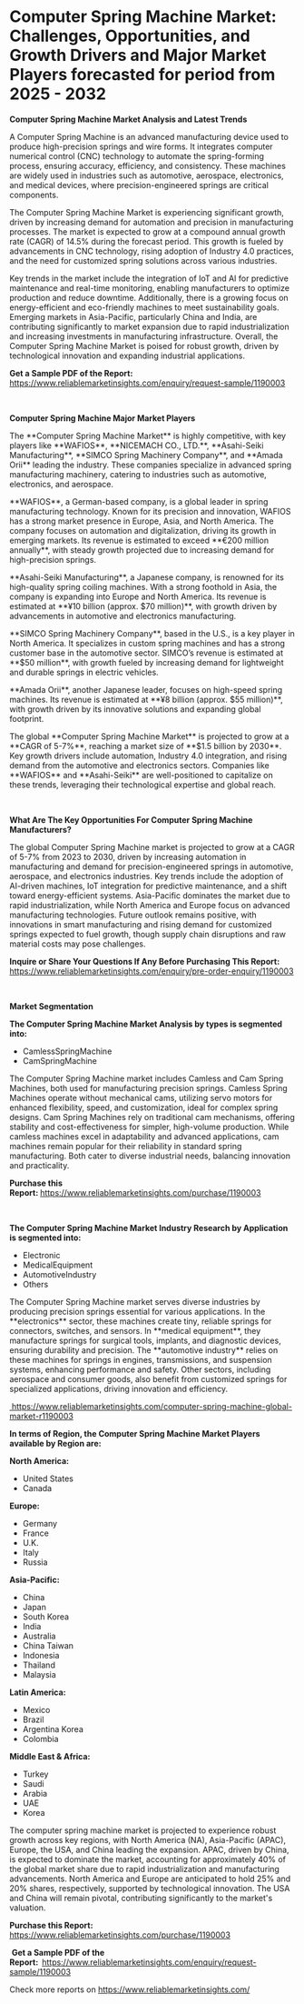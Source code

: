 <p><h1>Computer Spring Machine Market: Challenges, Opportunities, and Growth Drivers and Major Market Players forecasted for period from 2025 - 2032</h1></p><p><strong>Computer Spring Machine Market Analysis and Latest Trends</strong></p>
<p><p>A Computer Spring Machine is an advanced manufacturing device used to produce high-precision springs and wire forms. It integrates computer numerical control (CNC) technology to automate the spring-forming process, ensuring accuracy, efficiency, and consistency. These machines are widely used in industries such as automotive, aerospace, electronics, and medical devices, where precision-engineered springs are critical components.</p><p>The Computer Spring Machine Market is experiencing significant growth, driven by increasing demand for automation and precision in manufacturing processes. The market is expected to grow at a compound annual growth rate (CAGR) of 14.5% during the forecast period. This growth is fueled by advancements in CNC technology, rising adoption of Industry 4.0 practices, and the need for customized spring solutions across various industries.</p><p>Key trends in the market include the integration of IoT and AI for predictive maintenance and real-time monitoring, enabling manufacturers to optimize production and reduce downtime. Additionally, there is a growing focus on energy-efficient and eco-friendly machines to meet sustainability goals. Emerging markets in Asia-Pacific, particularly China and India, are contributing significantly to market expansion due to rapid industrialization and increasing investments in manufacturing infrastructure. Overall, the Computer Spring Machine Market is poised for robust growth, driven by technological innovation and expanding industrial applications.</p></p>
<p><strong>Get a Sample PDF of the Report:&nbsp;</strong> <a href="https://www.reliablemarketinsights.com/enquiry/request-sample/1190003?utm_campaign=1932&utm_medium=2&utm_source=Github&utm_content=ia&utm_term=21012025&utm_id=computer-spring-machine">https://www.reliablemarketinsights.com/enquiry/request-sample/1190003</a></p>
<p>&nbsp;</p>
<p><strong>Computer Spring Machine Major Market Players</strong></p>
<p><p>The **Computer Spring Machine Market** is highly competitive, with key players like **WAFIOS**, **NICEMACH CO., LTD.**, **Asahi-Seiki Manufacturing**, **SIMCO Spring Machinery Company**, and **Amada Orii** leading the industry. These companies specialize in advanced spring manufacturing machinery, catering to industries such as automotive, electronics, and aerospace.</p><p>**WAFIOS**, a German-based company, is a global leader in spring manufacturing technology. Known for its precision and innovation, WAFIOS has a strong market presence in Europe, Asia, and North America. The company focuses on automation and digitalization, driving its growth in emerging markets. Its revenue is estimated to exceed **€200 million annually**, with steady growth projected due to increasing demand for high-precision springs.</p><p>**Asahi-Seiki Manufacturing**, a Japanese company, is renowned for its high-quality spring coiling machines. With a strong foothold in Asia, the company is expanding into Europe and North America. Its revenue is estimated at **¥10 billion (approx. $70 million)**, with growth driven by advancements in automotive and electronics manufacturing.</p><p>**SIMCO Spring Machinery Company**, based in the U.S., is a key player in North America. It specializes in custom spring machines and has a strong customer base in the automotive sector. SIMCO’s revenue is estimated at **$50 million**, with growth fueled by increasing demand for lightweight and durable springs in electric vehicles.</p><p>**Amada Orii**, another Japanese leader, focuses on high-speed spring machines. Its revenue is estimated at **¥8 billion (approx. $55 million)**, with growth driven by its innovative solutions and expanding global footprint.</p><p>The global **Computer Spring Machine Market** is projected to grow at a **CAGR of 5-7%**, reaching a market size of **$1.5 billion by 2030**. Key growth drivers include automation, Industry 4.0 integration, and rising demand from the automotive and electronics sectors. Companies like **WAFIOS** and **Asahi-Seiki** are well-positioned to capitalize on these trends, leveraging their technological expertise and global reach.</p></p>
<p>&nbsp;</p>
<p><strong>What Are The Key Opportunities For Computer Spring Machine Manufacturers?</strong></p>
<p><p>The global Computer Spring Machine market is projected to grow at a CAGR of 5-7% from 2023 to 2030, driven by increasing automation in manufacturing and demand for precision-engineered springs in automotive, aerospace, and electronics industries. Key trends include the adoption of AI-driven machines, IoT integration for predictive maintenance, and a shift toward energy-efficient systems. Asia-Pacific dominates the market due to rapid industrialization, while North America and Europe focus on advanced manufacturing technologies. Future outlook remains positive, with innovations in smart manufacturing and rising demand for customized springs expected to fuel growth, though supply chain disruptions and raw material costs may pose challenges.</p></p>
<p><strong>Inquire or Share Your Questions If Any Before Purchasing This Report:</strong> <a href="https://www.reliablemarketinsights.com/enquiry/pre-order-enquiry/1190003?utm_campaign=1932&utm_medium=2&utm_source=Github&utm_content=ia&utm_term=21012025&utm_id=computer-spring-machine">https://www.reliablemarketinsights.com/enquiry/pre-order-enquiry/1190003</a></p>
<p>&nbsp;</p>
<p><strong>Market Segmentation</strong></p>
<p><strong>The Computer Spring Machine Market Analysis by types is segmented into:</strong></p>
<p><ul><li>CamlessSpringMachine</li><li>CamSpringMachine</li></ul></p>
<p><p>The Computer Spring Machine market includes Camless and Cam Spring Machines, both used for manufacturing precision springs. Camless Spring Machines operate without mechanical cams, utilizing servo motors for enhanced flexibility, speed, and customization, ideal for complex spring designs. Cam Spring Machines rely on traditional cam mechanisms, offering stability and cost-effectiveness for simpler, high-volume production. While camless machines excel in adaptability and advanced applications, cam machines remain popular for their reliability in standard spring manufacturing. Both cater to diverse industrial needs, balancing innovation and practicality.</p></p>
<p><strong>Purchase this Report:&nbsp;</strong><a href="https://www.reliablemarketinsights.com/purchase/1190003?utm_campaign=1932&utm_medium=2&utm_source=Github&utm_content=ia&utm_term=21012025&utm_id=computer-spring-machine">https://www.reliablemarketinsights.com/purchase/1190003</a></p>
<p>&nbsp;</p>
<p><strong>The Computer Spring Machine Market Industry Research by Application is segmented into:</strong></p>
<p><ul><li>Electronic</li><li>MedicalEquipment</li><li>AutomotiveIndustry</li><li>Others</li></ul></p>
<p><p>The Computer Spring Machine market serves diverse industries by producing precision springs essential for various applications. In the **electronics** sector, these machines create tiny, reliable springs for connectors, switches, and sensors. In **medical equipment**, they manufacture springs for surgical tools, implants, and diagnostic devices, ensuring durability and precision. The **automotive industry** relies on these machines for springs in engines, transmissions, and suspension systems, enhancing performance and safety. Other sectors, including aerospace and consumer goods, also benefit from customized springs for specialized applications, driving innovation and efficiency.</p></p>
<p><a href="https://www.reliablemarketinsights.com/computer-spring-machine-global-market-r1190003?utm_campaign=1932&utm_medium=2&utm_source=Github&utm_content=ia&utm_term=21012025&utm_id=computer-spring-machine">&nbsp;https://www.reliablemarketinsights.com/computer-spring-machine-global-market-r1190003</a></p>
<p><strong>In terms of Region, the Computer Spring Machine Market Players available by Region are:</strong></p>
<p>
    <p> <strong> North America: </strong>
        <ul>
            <li>United States</li>
            <li>Canada</li>
        </ul>
        </p> 
    <p> <strong> Europe: </strong>
        <ul>
            <li>Germany</li>
            <li>France</li>
            <li>U.K.</li>
            <li>Italy</li>
            <li>Russia</li>
        </ul>
        </p> 
    <p> <strong> Asia-Pacific: </strong>
        <ul>
            <li>China</li>
            <li>Japan</li>
            <li>South Korea</li>
            <li>India</li>
            <li>Australia</li>
            <li>China Taiwan</li>
            <li>Indonesia</li>
            <li>Thailand</li>
            <li>Malaysia</li>
        </ul>
        </p> 
    <p> <strong> Latin America: </strong>
        <ul>
            <li>Mexico</li>
            <li>Brazil</li>
            <li>Argentina Korea</li>
            <li>Colombia</li>
        </ul>
        </p> 
    <p> <strong> Middle East & Africa: </strong>
        <ul>
            <li>Turkey</li>
            <li>Saudi</li>
            <li>Arabia</li>
            <li>UAE</li>
            <li>Korea</li>
        </ul>
    </p>
    </p>
<p><p>The computer spring machine market is projected to experience robust growth across key regions, with North America (NA), Asia-Pacific (APAC), Europe, the USA, and China leading the expansion. APAC, driven by China, is expected to dominate the market, accounting for approximately 40% of the global market share due to rapid industrialization and manufacturing advancements. North America and Europe are anticipated to hold 25% and 20% shares, respectively, supported by technological innovation. The USA and China will remain pivotal, contributing significantly to the market's valuation.</p></p>
<p><strong>Purchase this Report: </strong><a href="https://www.reliablemarketinsights.com/purchase/1190003?utm_campaign=1932&utm_medium=2&utm_source=Github&utm_content=ia&utm_term=21012025&utm_id=computer-spring-machine">https://www.reliablemarketinsights.com/purchase/1190003</a></p>
<p>&nbsp;<strong>Get a Sample PDF of the Report:&nbsp;&nbsp;</strong><a href="https://www.reliablemarketinsights.com/enquiry/request-sample/1190003?utm_campaign=1932&utm_medium=2&utm_source=Github&utm_content=ia&utm_term=21012025&utm_id=computer-spring-machine">https://www.reliablemarketinsights.com/enquiry/request-sample/1190003</a></p>
<p><strong></strong></p>
<p>Check more reports on <a href="https://www.reliablemarketinsights.com/?utm_campaign=1932&utm_medium=2&utm_source=Github&utm_content=ia&utm_term=21012025&utm_id=computer-spring-machine">https://www.reliablemarketinsights.com/</a></p>